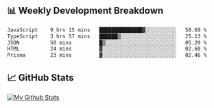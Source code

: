 ## 📊 Weekly Development Breakdown
<!--START_SECTION:waka-->

```txt
JavaScript    9 hrs 15 mins   ██████████████▓░░░░░░░░░░   58.69 %
TypeScript    3 hrs 57 mins   ██████▒░░░░░░░░░░░░░░░░░░   25.13 %
JSON          50 mins         █▒░░░░░░░░░░░░░░░░░░░░░░░   05.29 %
HTML          24 mins         ▓░░░░░░░░░░░░░░░░░░░░░░░░   02.60 %
Prisma        23 mins         ▓░░░░░░░░░░░░░░░░░░░░░░░░   02.46 %
```

<!--END_SECTION:waka-->

## 📈 GitHub Stats
[![My Github Stats](https://github-readme-stats.vercel.app/api?username=triagung128&show_icons=true&hide=contribs,issues&count_private=true&theme=tokyonight)](https://github.com/triagung128)

<!-- [![Top Langs](https://github-readme-stats.vercel.app/api/top-langs/?username=triagung128&layout=compact)](https://github.com/triagung128) -->
